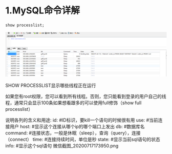 # 1.MySQL命令详解


```
show processlist;
```


![](/static/image/微信截图_20200717173429.png)

SHOW PROCESSLIST显示哪些线程正在运行

如果您有root权限，您可以看到所有线程。否则，您只能看到登录的用户自己的线程，通常只会显示100条如果想看跟多的可以使用full修饰（show full processlist）

说明各列的含义和用途:
id:       #ID标识，要kill一个语句的时候很有用
use:      #当前连接用户
host:     #显示这个连接从哪个ip的哪个端口上发出
db:       #数据库名
command:  #连接状态，一般是休眠（sleep），查询（query），连接（connect）
time:     #连接持续时间，单位是秒
state:    #显示当前sql语句的状态
info:     #显示这个sql语句
微信截图_20200717173950.png